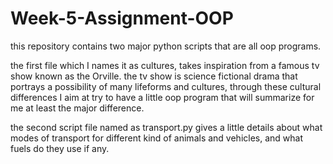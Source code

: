 # Week-5-Assignment-OOP
this repository contains two major python scripts that are all oop programs. 

the first file which I names it as cultures, takes inspiration from a famous tv show known as the Orville. the tv show is science fictional drama that portrays a possibility of many lifeforms and cultures, through these cultural differences I aim at try to have a little oop program that will summarize for me at least the major difference. 

the second script file named as transport.py gives a little details about what modes of transport for different kind of animals and vehicles, and what fuels do they use if any.  

